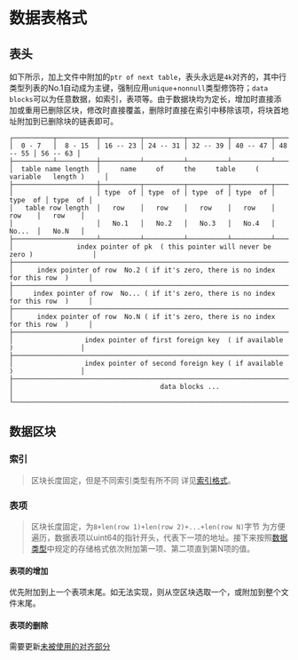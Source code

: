 # 数据表格式
## 表头
如下所示，加上文件中附加的`ptr of next table`，表头永远是`4k`对齐的，其中行类型列表的No.1自动成为主键，强制应用`unique`+`nonnull`类型修饰符；`data blocks`可以为任意数据，如索引，表项等。由于数据块均为定长，增加时直接添加或重用已删除区块，修改时直接覆盖，删除时直接在索引中移除该项，将块首地址附加到已删除块的链表即可。
```
┌──────────┬──────────┬──────────┬──────────┬──────────┬──────────┬──────────┬──────────┐
│  0 - 7   │  8 - 15  │ 16 -- 23 │ 24 -- 31 │ 32 -- 39 │ 40 -- 47 │ 48 -- 55 │ 56 -- 63 │
├──────────┴──────────┼──────────┴──────────┴──────────┴──────────┴──────────┴──────────┤
│  table name length  │     name     of     the     table     ( variable   length )     │
├─────────────────────┼──────────┬──────────┬──────────┬──────────┬──────────┬──────────┤
│                     │ type  of │ type  of │ type  of │ type  of │ type  of │ type  of │
│   table row length  │   row    │   row    │   row    │   row    │   row    │   row    │
│                     │   No.1   │   No.2   │   No.3   │   No.4   │   No...  │   No.N   │
├─────────────────────┴──────────┴──────────┴──────────┴──────────┴──────────┴──────────┤
│                index pointer of pk  ( this pointer will never be zero )               │
├───────────────────────────────────────────────────────────────────────────────────────┤
│      index pointer of row  No.2 ( if it's zero, there is no index for this row  )     │
├───────────────────────────────────────────────────────────────────────────────────────┤
│     index pointer of row  No... ( if it's zero, there is no index for this row  )     │
├───────────────────────────────────────────────────────────────────────────────────────┤
│      index pointer of row  No.N ( if it's zero, there is no index for this row  )     │
├───────────────────────────────────────────────────────────────────────────────────────┤
│                  index pointer of first foreign key  ( if available )                 │
├───────────────────────────────────────────────────────────────────────────────────────┤
│                  index pointer of second foreign key ( if available )                 │
├───────────────────────────────────────────────────────────────────────────────────────┤
│                                     data blocks ...                                   │
└───────────────────────────────────────────────────────────────────────────────────────┘
```
## 数据区块
### 索引
> 区块长度固定，但是不同索引类型有所不同
详见[索引格式](/api/index.md)。
### 表项
> 区块长度固定，为`8+len(row 1)+len(row 2)+...+len(row N)`字节
为方便遍历，数据表项以uint64的指针开头，代表下一项的地址。接下来按照[数据类型](/api/types.md)中规定的存储格式依次附加第一项、第二项直到第N项的值。
#### 表项的增加
优先附加到上一个表项末尾。如无法实现，则从空区块选取一个，或附加到整个文件末尾。
#### 表项的删除
需要更新[未被使用的对齐部分](/api/dbfile.md#空闲块)